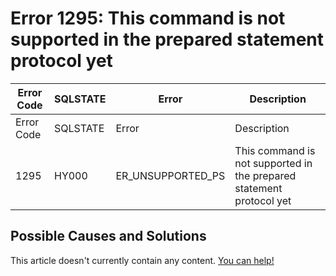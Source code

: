 
# Error 1295: This command is not supported in the prepared statement protocol yet


| Error Code | SQLSTATE | Error | Description |
| --- | --- | --- | --- |
| Error Code | SQLSTATE | Error | Description |
| 1295 | HY000 | ER_UNSUPPORTED_PS | This command is not supported in the prepared statement protocol yet |




## Possible Causes and Solutions


This article doesn't currently contain any content. [You can help!](/kb/en/writing-and-editing-knowledge-base-articles/)

